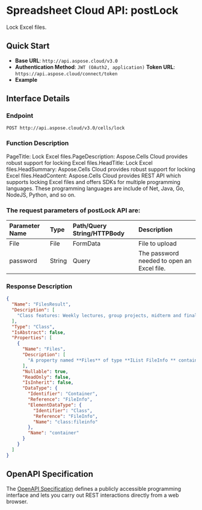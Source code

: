 # **Spreadsheet Cloud API: postLock**

Lock Excel files. 

## **Quick Start**

- **Base URL**: `http://api.aspose.cloud/v3.0`
- **Authentication Method**: `JWT (OAuth2, application)`  **Token URL**: `https://api.aspose.cloud/connect/token`
- **Example** 
<script src="https://gist.github.com/aspose-cells-cloud-gists/8a5b324fdf3e574dbd747c1a1e24b05d.js?file=Example30_PostLock.cs"></script>

## **Interface Details**

### **Endpoint** 

```
POST http://api.aspose.cloud/v3.0/cells/lock
```

### **Function Description**
PageTitle: Lock Excel files.PageDescription: Aspose.Cells Cloud provides robust support for locking Excel files.HeadTitle: Lock Excel files.HeadSummary: Aspose.Cells Cloud provides robust support for locking Excel files.HeadContent: Aspose.Cells Cloud provides REST API which supports locking Excel files and offers SDKs for multiple programming languages. These programming languages are include of Net, Java, Go, NodeJS, Python, and so on.

### The request parameters of **postLock** API are: 

| Parameter Name | Type | Path/Query String/HTTPBody | Description | 
| :- | :- | :- |:- | 
|File|File|FormData|File to upload|
|password|String|Query|The password needed to open an Excel file.|


### **Response Description**
```json
{
  "Name": "FilesResult",
  "Description": [
    "Class features: Weekly lectures, group projects, midterm and final exams, and participation in class discussions."
  ],
  "Type": "Class",
  "IsAbstract": false,
  "Properties": [
    {
      "Name": "Files",
      "Description": [
        "A property named **Files** of type **IList FileInfo ** containing a collection of file information objects."
      ],
      "Nullable": true,
      "ReadOnly": false,
      "IsInherit": false,
      "DataType": {
        "Identifier": "Container",
        "Reference": "FileInfo",
        "ElementDataType": {
          "Identifier": "Class",
          "Reference": "FileInfo",
          "Name": "class:fileinfo"
        },
        "Name": "container"
      }
    }
  ]
}
```

## OpenAPI Specification

The [OpenAPI Specification](https://reference.aspose.cloud/cells/#/ProtectionController/PostLock) defines a publicly accessible programming interface and lets you carry out REST interactions directly from a web browser.


